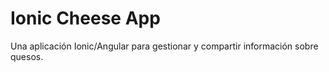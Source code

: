 # Ionic Cheese App

Una aplicación Ionic/Angular para gestionar y compartir información sobre quesos.

